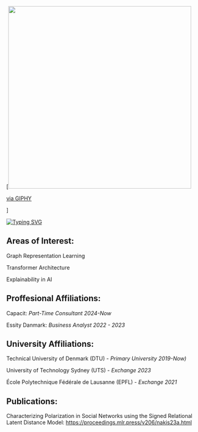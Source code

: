 [<img src="https://giphy.com/embed/SVgCHJ2n35EA6XFPpO" width="480" height="480" frameBorder="0" class="giphy-embed" allowFullScreen></iframe><p><a href="https://giphy.com/gifs/network-tunnel-crypto-currency-SVgCHJ2n35EA6XFPpO">via GIPHY</a></p>]

[![Typing SVG](https://readme-typing-svg.demolab.com?font=Fira+Code&pause=1000&width=460&lines=Hello%2C+my+name+is+Felix;I+study+Msc+in+Human-Centered+AI;At+The+Technical+University+of+Denmark;I+Work+At+Capacit+Where+I+Do+AI+Stuff)](https://git.io/typing-svg)

## Areas of Interest:
Graph Representation Learning

Transformer Architecture

Explainability in AI

## Proffesional Affiliations:
Capacit: *Part-Time Consultant 2024-Now*

Essity Danmark: *Business Analyst 2022 - 2023*

## University Affiliations:
Technical University of Denmark (DTU) - *Primary University 2019-Now)*

University of Technology Sydney (UTS) - *Exchange 2023*

École Polytechnique Fédérale de Lausanne (EPFL) - *Exchange 2021*

## Publications:
Characterizing Polarization in Social Networks using the Signed Relational Latent Distance Model: https://proceedings.mlr.press/v206/nakis23a.html

<!---
Ne0-1/Ne0-1 is a ✨ special ✨ repository because its `README.md` (this file) appears on your GitHub profile.
You can click the Preview link to take a look at your changes.
--->
